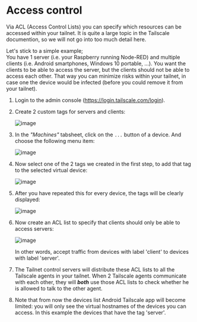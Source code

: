 # Access control

Via ACL (Access Control Lists) you can specify which resources can be accessed within your tailnet.  It is quite a large topic in the Tailscale documention, so we will not go into too much detail here.

Let's stick to a simple example;  
You have 1 server (i.e. your Raspberry running Node-RED) and multiple clients (i.e. Android smartphones, Windows 10 portable, ...).  You want the clients to be able to access the server, but the clients should not be able to access each other.  That way you can minimize risks within your tailnet, in case one the device would be infected (before you could remove it from your tailnet).

1. Login to the admin console (https://login.tailscale.com/login).
2. Create 2 custom tags for servers and clients:

   ![image](https://github.com/user-attachments/assets/35d1a210-f60c-4c6f-9545-19757fa1d347)

3. In the *"Machines"* tabsheet, click on the `...` button of a device.  And choose the following menu item:

   ![image](https://github.com/user-attachments/assets/bf40c434-0500-4afa-b985-35ee7e896e1e)

4. Now select one of the 2 tags we created in the first step, to add that tag to the selected virtual device:

   ![image](https://github.com/user-attachments/assets/de2cb108-ed90-4901-91b8-a8a087a4f9d2)

5. After you have repeated this for every device, the tags will be clearly displayed:

   ![image](https://github.com/user-attachments/assets/71deecee-b94f-4c6a-b6ce-24a0d19bf1a2)

6. Now create an ACL list to specify that clients should only be able to access servers:

   ![image](https://github.com/user-attachments/assets/a468b3af-4add-48a3-b747-c74c85c7a87a)

   In other words, accept traffic from devices with label 'client' to devices with label 'server'.

7. The Tailnet control servers will distribute these ACL lists to all the Tailscale agents in your tailnet.  When 2 Tailscale agents communicate with each other, they will ***both*** use those ACL lists to check whether he is allowed to talk to the other agent.
8. Note that from now the devices list Android Tailscale app will become limited: you will only see the virtual hostnames of the devices you can access.  In this example the devices that have the tag 'server'.
